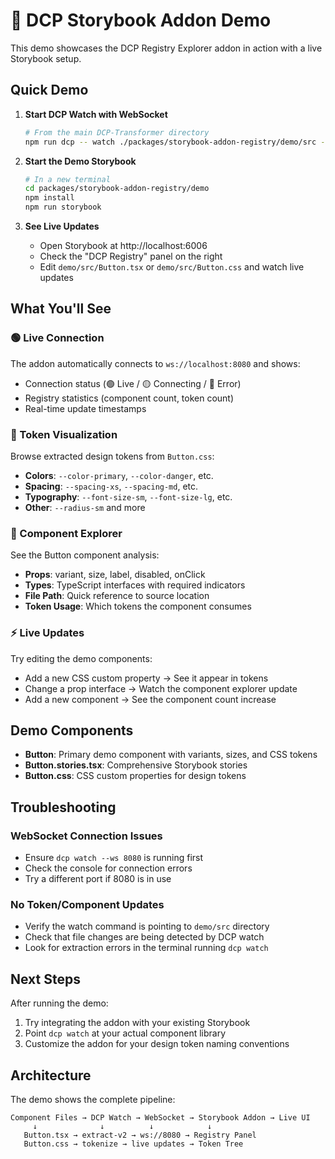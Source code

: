 # 🚀 DCP Storybook Addon Demo

This demo showcases the DCP Registry Explorer addon in action with a live Storybook setup.

## Quick Demo

1. **Start DCP Watch with WebSocket**
   ```bash
   # From the main DCP-Transformer directory
   npm run dcp -- watch ./packages/storybook-addon-registry/demo/src --ws 8080
   ```

2. **Start the Demo Storybook**
   ```bash
   # In a new terminal
   cd packages/storybook-addon-registry/demo
   npm install
   npm run storybook
   ```

3. **See Live Updates**
   - Open Storybook at http://localhost:6006
   - Check the "DCP Registry" panel on the right
   - Edit `demo/src/Button.tsx` or `demo/src/Button.css` and watch live updates

## What You'll See

### 🟢 Live Connection
The addon automatically connects to `ws://localhost:8080` and shows:
- Connection status (🟢 Live / 🟡 Connecting / 🔴 Error)
- Registry statistics (component count, token count)
- Real-time update timestamps

### 🎨 Token Visualization
Browse extracted design tokens from `Button.css`:
- **Colors**: `--color-primary`, `--color-danger`, etc.
- **Spacing**: `--spacing-xs`, `--spacing-md`, etc. 
- **Typography**: `--font-size-sm`, `--font-size-lg`, etc.
- **Other**: `--radius-sm` and more

### 🧱 Component Explorer
See the Button component analysis:
- **Props**: variant, size, label, disabled, onClick
- **Types**: TypeScript interfaces with required indicators
- **File Path**: Quick reference to source location
- **Token Usage**: Which tokens the component consumes

### ⚡ Live Updates
Try editing the demo components:
- Add a new CSS custom property → See it appear in tokens
- Change a prop interface → Watch the component explorer update
- Add a new component → See the component count increase

## Demo Components

- **Button**: Primary demo component with variants, sizes, and CSS tokens
- **Button.stories.tsx**: Comprehensive Storybook stories
- **Button.css**: CSS custom properties for design tokens

## Troubleshooting

### WebSocket Connection Issues
- Ensure `dcp watch --ws 8080` is running first
- Check the console for connection errors
- Try a different port if 8080 is in use

### No Token/Component Updates
- Verify the watch command is pointing to `demo/src` directory
- Check that file changes are being detected by DCP watch
- Look for extraction errors in the terminal running `dcp watch`

## Next Steps

After running the demo:
1. Try integrating the addon with your existing Storybook
2. Point `dcp watch` at your actual component library
3. Customize the addon for your design token naming conventions

## Architecture

The demo shows the complete pipeline:
```
Component Files → DCP Watch → WebSocket → Storybook Addon → Live UI
     ↓              ↓          ↓            ↓
   Button.tsx → extract-v2 → ws://8080 → Registry Panel
   Button.css → tokenize → live updates → Token Tree
```